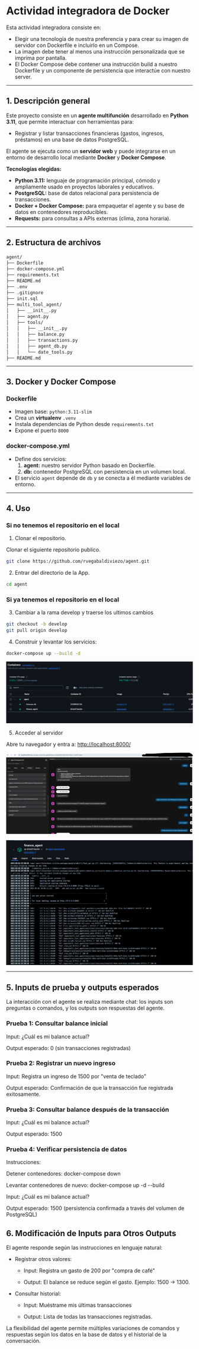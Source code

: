 #  Actividad integradora de Docker


Esta actividad integradora consiste en:

- Elegir una tecnología de nuestra preferencia y para crear su imagen de servidor con Dockerfile e incluirlo en un Compose.
- La imagen debe tener al menos una instrucción personalizada que se imprima por pantalla.
- El Docker Compose debe contener una instrucción build a nuestro Dockerfile y un componente de persistencia que interactúe con nuestro server.

---

## 1. Descripción general

Este proyecto consiste en un **agente multifunción** desarrollado en **Python 3.11**, que permite interactuar con herramientas para:

- Registrar y listar transacciones financieras (gastos, ingresos, préstamos) en una base de datos PostgreSQL.  

El agente se ejecuta como un **servidor web** y puede integrarse en un entorno de desarrollo local mediante **Docker** y **Docker Compose**.  

**Tecnologías elegidas:**

- **Python 3.11:** lenguaje de programación principal, cómodo y ampliamente usado en proyectos laborales y educativos.  
- **PostgreSQL:** base de datos relacional para persistencia de transacciones.  
- **Docker + Docker Compose:** para empaquetar el agente y su base de datos en contenedores reproducibles.  
- **Requests:** para consultas a APIs externas (clima, zona horaria).  

---

## 2. Estructura de archivos

```
agent/
├── Dockerfile
├── docker-compose.yml
├── requirements.txt
├── README.md
├── .env
├── .gitignore
├── init.sql
├── multi_tool_agent/
│   ├── __init__.py
│   ├── agent.py
│   ├── tools/
│   │   ├── __init__.py
│   │   ├── balance.py
│   │   ├── transactions.py
│   │   ├── agent_db.py
│   │   └── date_tools.py
├── README.md
```

---

## 3. Docker y Docker Compose

### Dockerfile
- Imagen base: `python:3.11-slim`  
- Crea un **virtualenv** `.venv`  
- Instala dependencias de Python desde `requirements.txt`  
- Expone el puerto `8000`  

### docker-compose.yml
- Define dos servicios:
  1. **agent:** nuestro servidor Python basado en Dockerfile.  
  2. **db:** contenedor PostgreSQL con persistencia en un volumen local.  
- El servicio `agent` depende de `db` y se conecta a él mediante variables de entorno.  

---

## 4. Uso


### Si no tenemos el repositorio en el local

1. Clonar el repositorio.  

Clonar el siguiente repositorio publico.

```bash
git clone https://github.com/rvegabaldiviezo/agent.git
``` 

2. Entrar del directorio de la App.
```bash
cd agent
``` 

### Si ya tenemos el repositorio en el local

3. Cambiar a la rama develop y traerse los ultimos cambios
```bash
git checkout -b develop
git pull origin develop
``` 

4. Construir y levantar los servicios:

```bash
docker-compose up --build -d
```
![Containers](multi_tool_agent/src/containers.png)


5. Acceder al servidor 

Abre tu navegador y entra a: [http://localhost:8000/](http://localhost:8000/)

![Aplicación desplegada](multi_tool_agent/src/agent-web.png)

![Logs App](multi_tool_agent/src/logs-app-agent.png)


---

## 5. Inputs de prueba y outputs esperados


La interacción con el agente se realiza mediante chat: los inputs son preguntas o comandos, y los outputs son respuestas del agente.

### Prueba 1: Consultar balance inicial

Input: ¿Cuál es mi balance actual?

Output esperado: 0 (sin transacciones registradas)

### Prueba 2: Registrar un nuevo ingreso

Input: Registra un ingreso de 1500 por "venta de teclado"

Output esperado: Confirmación de que la transacción fue registrada exitosamente.

### Prueba 3: Consultar balance después de la transacción

Input: ¿Cuál es mi balance actual?

Output esperado: 1500

###  Prueba 4: Verificar persistencia de datos

Instrucciones:

Detener contenedores: docker-compose down

Levantar contenedores de nuevo: docker-compose up -d --build

Input: ¿Cuál es mi balance actual?

Output esperado: 1500 (persistencia confirmada a través del volumen de PostgreSQL)

## 6. Modificación de Inputs para Otros Outputs

El agente responde según las instrucciones en lenguaje natural:

- Registrar otros valores:

  - Input: Registra un gasto de 200 por "compra de café"

  - Output: El balance se reduce según el gasto. Ejemplo: 1500 → 1300.

- Consultar historial:

  - Input: Muéstrame mis últimas transacciones

  - Output: Lista de todas las transacciones registradas.

La flexibilidad del agente permite múltiples variaciones de comandos y respuestas según los datos en la base de datos y el historial de la conversación.

